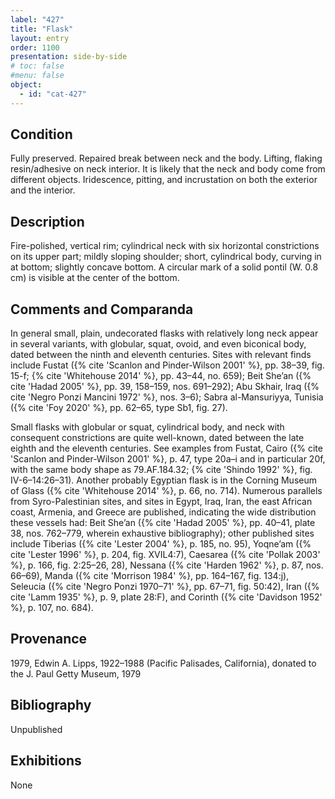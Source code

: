 ```yaml
---
label: "427"
title: "Flask"
layout: entry
order: 1100
presentation: side-by-side
# toc: false
#menu: false 
object:
  - id: "cat-427"
---
```


## Condition

Fully preserved. Repaired break between neck and the body. Lifting, flaking resin/adhesive on neck interior. It is likely that the neck and body come from different objects. Iridescence, pitting, and incrustation on both the exterior and the interior.

## Description

Fire-polished, vertical rim; cylindrical neck with six horizontal constrictions on its upper part; mildly sloping shoulder; short, cylindrical body, curving in at bottom; slightly concave bottom. A circular mark of a solid pontil (W. 0.8 cm) is visible at the center of the bottom.

## Comments and Comparanda

In general small, plain, undecorated flasks with relatively long neck appear in several variants, with globular, squat, ovoid, and even biconical body, dated between the ninth and eleventh centuries. Sites with relevant finds include Fustat ({% cite 'Scanlon and Pinder-Wilson 2001' %}, pp. 38–39, fig. 15-f; {% cite 'Whitehouse 2014' %}, pp. 43–44, no. 659); Beit She’an ({% cite 'Hadad 2005' %}, pp. 39, 158–159, nos. 691–292); Abu Skhair, Iraq ({% cite 'Negro Ponzi Mancini 1972' %}, nos. 3–6); Sabra al-Mansuriyya, Tunisia ({% cite 'Foy 2020' %}, pp. 62–65, type Sb1, fig. 27).

Small flasks with globular or squat, cylindrical body, and neck with consequent constrictions are quite well-known, dated between the late eighth and the eleventh centuries. See examples from Fustat, Cairo ({% cite 'Scanlon and Pinder-Wilson 2001' %}, p. 47, type 20a–i and in particular 20f, with the same body shape as 79.AF.184.32; {% cite 'Shindo 1992' %}, fig. IV-6–14:26–31). Another probably Egyptian flask is in the Corning Museum of Glass ({% cite 'Whitehouse 2014' %}, p. 66, no. 714). Numerous parallels from Syro-Palestinian sites, and sites in Egypt, Iraq, Iran, the east African coast, Armenia, and Greece are published, indicating the wide distribution these vessels had: Beit She’an ({% cite 'Hadad 2005' %}, pp. 40–41, plate 38, nos. 762–779, wherein exhaustive bibliography); other published sites include Tiberias ({% cite 'Lester 2004' %}, p. 185, no. 95), Yoqne’am ({% cite 'Lester 1996' %}, p. 204, fig. XVIL4:7), Caesarea ({% cite 'Pollak 2003' %}, p. 166, fig. 2:25–26, 28), Nessana ({% cite 'Harden 1962' %}, p. 87, nos. 66–69), Manda ({% cite 'Morrison 1984' %}, pp. 164–167, fig. 134:j), Seleucia ({% cite 'Negro Ponzi 1970–71' %}, pp. 67–71, fig. 50:42), Iran ({% cite 'Lamm 1935' %}, p. 9, pIate 28:F), and Corinth ({% cite 'Davidson 1952' %}, p. 107, no. 684).

## Provenance

1979, Edwin A. Lipps, 1922–1988 (Pacific Palisades, California), donated to the J. Paul Getty Museum, 1979

## Bibliography

Unpublished

## Exhibitions

None